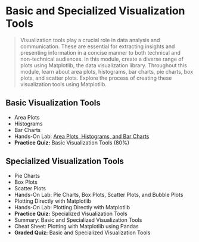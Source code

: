 # Basic and Specialized Visualization Tools
> Visualization tools play a crucial role in data analysis and communication. These are essential for extracting insights and presenting information in a concise manner to both technical and non-technical audiences. In this module, create a diverse range of plots using Matplotlib, the data visualization library. Throughout this module, learn about area plots, histograms, bar charts, pie charts, box plots, and scatter plots. Explore the process of creating these visualization tools using Matplotlib.
## Basic Visualization Tools
- Area Plots
- Histograms
- Bar Charts
- Hands-On Lab: [Area Plots, Histograms, and Bar Charts](https://github.com/KailaniBailey/IBM-Data-Science-Professional-Certificate/blob/main/08.%20Data%20Visualization%20with%20Python/Week%202%3A%20Basic%20and%20Specialized%20Visualization%20Tools/DV0101EN-Exercise-Area-Plots-Histograms-and-Bar-Charts_.ipynb)
- **Practice Quiz:** Basic Visualization Tools (80%)
## Specialized Visualization Tools
- Pie Charts
- Box Plots
- Scatter Plots
- Hands-On Lab: Pie Charts, Box Plots, Scatter Plots, and Bubble Plots
- Plotting Directly with Matplotlib
- Hands-On Lab: Plotting Directly with Matplotlib
- **Practice Quiz:** Specialized Visualization Tools
- Summary: Basic and Specialized Visualization Tools
- Cheat Sheet: Plotting with Matplotlib using Pandas
- **Graded Quiz:** Basic and Specialized Visualization Tools

